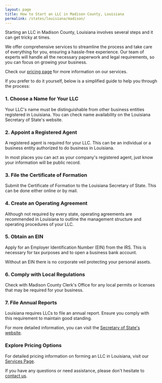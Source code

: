 ```yaml
---
layout: page
title: How to Start an LLC in Madison County, Louisiana
permalink: /states/louisiana/madison/
---
```


<p>Starting an LLC in Madison County, Louisiana involves several steps and it can get tricky at times.</p>

<p>We offer comprehensive services to streamline the process and take care of everything for you, ensuring a hassle-free experience. Our team of experts will handle all the necessary paperwork and legal requirements, so you can focus on growing your business.</p>

<p>Check our <a href="/services/">pricing page</a> for more information on our services.</p>

<p>If you prefer to do it yourself, below is a simplified guide to help you through the process:</p>

<h3>1. Choose a Name for Your LLC</h3>
<p>Your LLC's name must be distinguishable from other business entities registered in Louisiana. You can check name availability on the Louisiana Secretary of State's website.</p>

<h3>2. Appoint a Registered Agent</h3>
<p>A registered agent is required for your LLC. This can be an individual or a business entity authorized to do business in Louisiana.</p>

<p>In most places you can act as your company's registered agent, just know your information will be public record.<p>

<h3>3. File the Certificate of Formation</h3>
<p>Submit the Certificate of Formation to the Louisiana Secretary of State. This can be done either online or by mail.</p>

<h3>4. Create an Operating Agreement</h3>
<p>Although not required by every state, operating agreements are recommended in Louisiana to outline the management structure and operating procedures of your LLC.</p>

<h3>5. Obtain an EIN</h3>
<p>Apply for an Employer Identification Number (EIN) from the IRS. This is necessary for tax purposes and to open a business bank account.</p>

<p>Without an EIN there is no corporate veil protecting your personal assets.</p>

<h3>6. Comply with Local Regulations</h3>
<p>Check with Madison County Clerk's Office for any local permits or licenses that may be required for your business.</p>

<h3>7. File Annual Reports</h3>
<p>Louisiana requires LLCs to file an annual report. Ensure you comply with this requirement to maintain good standing.</p>
<p>For more detailed information, you can visit the <a href="{{ site.data.resources.state_sos_websites.louisiana }}" target="_blank">Secretary of State's website</a>.</p>

<h3>Explore Pricing Options</h3>
<p>For detailed pricing information on forming an LLC in Louisiana, visit our <a href="/services/">Services Page</a>.</p>
<p>If you have any questions or need assistance, please don't hesitate to <a href="https://www.businessinitiative.org/contact/" target="_blank">contact us</a>.</p>
